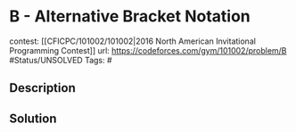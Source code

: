 # B - Alternative Bracket Notation

contest: [[CFICPC/101002/101002|2016 North American Invitational Programming Contest]]
url: https://codeforces.com/gym/101002/problem/B
#Status/UNSOLVED
Tags: #

## Description

## Solution


